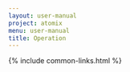 ```yaml
---
layout: user-manual
project: atomix
menu: user-manual
title: Operation
---
```


{% include common-links.html %}

